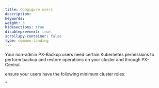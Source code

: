 ```yaml
---
title: Congigure users
description: 
keywords: 
weight: 3
hidesections: true
disableprevnext: true
scrollspy-container: false
type: common-landing
---
```


Your non-admin PX-Backup users need certain Kubernetes permissions to perform backup and restore operations on your cluster and through PX-Central. 

ensure your users have the following minimum cluster roles:

    * 


